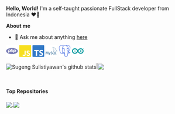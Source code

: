 **Hello, World!**
 I'm a self-taught passionate FullStack developer from Indonesia ❤🤍

**About me**

- 💬 Ask me about anything [here](https://github.com/sugeng-sulistiyawan/sugeng-sulistiyawan/issues)

<code><img height="32" width="32" src="./images/PHP.svg" alt="PHP" /></code>
<code><img height="32" width="32" src="./images/JavaScript.svg" alt="JavaScript" /></code>
<code><img height="32" width="32" src="./images/TypeScript.svg" alt="TypeScript" /></code>
<code><img height="32" width="32" src="./images/MySQL.svg" alt="MySQL" /></code>
<code><img height="32" width="32" src="./images/PostgreSQL.svg" alt="PostgreSQL" /></code>
<code><img height="32" width="32" src="./images/Arduino.svg" alt="Arduino" /></code>


<img align="center" src="https://github-readme-stats.vercel.app/api?username=sugeng-sulistiyawan&show_icons=true&include_all_commits=true&theme=swift&hide_border=true" alt="Sugeng Sulistiyawan's github stats" />|<img align="center" src="https://github-readme-stats.vercel.app/api/top-langs/?username=sugeng-sulistiyawan&layout=compact&theme=swift&hide_border=true" />


<br />


#### Top Repositories


<a href="https://github.com/sugeng-sulistiyawan">
  <img align="center" src="https://github-readme-stats.vercel.app/api/pin/?username=sugeng-sulistiyawan&repo=github-readme-stats&theme=swift" />
</a><a href="https://github.com/sugeng-sulistiyawan/sugeng-sulistiyawan.github.io">
  <img align="center" src="https://github-readme-stats.vercel.app/api/pin/?username=sugeng-sulistiyawan&repo=sugeng-sulistiyawan.github.io&theme=swift" />
</a>